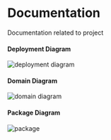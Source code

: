 # Documentation
Documentation related to project

#### Deployment Diagram
![deployment diagram](https://user-images.githubusercontent.com/5778739/37482162-527fc5e2-288c-11e8-8c54-dd578dbdabe6.png)

#### Domain Diagram
![domain diagram](https://user-images.githubusercontent.com/5778739/37490056-40dc0312-28a2-11e8-8921-d116c2fda84f.png)

#### Package Diagram
![package](https://user-images.githubusercontent.com/5778739/37492046-7a235750-28a8-11e8-8301-c2c498a5ce66.png)
